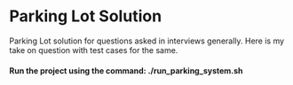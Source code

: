 # Parking Lot Solution

Parking Lot solution for questions asked in interviews generally. Here is my take on question with test cases for the same.

#### Run the project using the command: ./run_parking_system.sh
